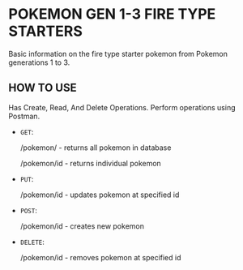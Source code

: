 # POKEMON GEN 1-3 FIRE TYPE STARTERS
Basic information on the fire type starter pokemon from Pokemon generations 1 to 3.

## HOW TO USE
Has Create, Read, And Delete Operations. Perform operations using Postman.

- `GET`:
    
    /pokemon/ - returns all pokemon in database
    
    /pokemon/id - returns individual pokemon

- `PUT`:
    
    /pokemon/id - updates pokemon at specified id

- `POST`:
    
    /pokemon/id - creates new pokemon

- `DELETE`:
    
    /pokemon/id - removes pokemon at specified id